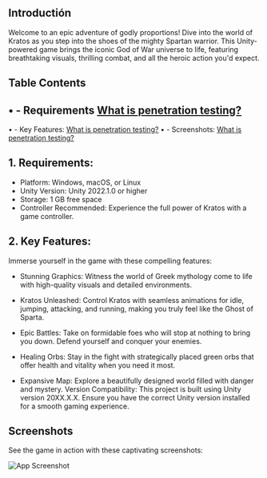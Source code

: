 ## Introductión

Welcome to an epic adventure of godly proportions! Dive into the world of Kratos as you step into the shoes of the mighty Spartan warrior. This Unity-powered game brings the iconic God of War universe to life, featuring breathtaking visuals, thrilling combat, and all the heroic action you'd expect.


## Table Contents

• - Requirements [What is penetration testing?](#Requirements)
  -
• -  Key Features: [What is penetration testing?](#Key-Features)
• -  Screenshots: [What is penetration testing?](#Screenshots)
  
   
##  1. Requirements:

- Platform: Windows, macOS, or Linux
-   Unity Version: Unity 2022.1.0 or higher
-   Storage: 1 GB free space
-   Controller Recommended: Experience the full power of Kratos with a game controller.


## 2. Key Features:

Immerse yourself in the game with these compelling features:

- Stunning Graphics: Witness the world of Greek mythology come to life with high-quality visuals and detailed environments.

- Kratos Unleashed: Control Kratos with seamless animations for idle, jumping, attacking, and running, making you truly feel like the Ghost of Sparta.

- Epic Battles: Take on formidable foes who will stop at nothing to bring you down. Defend yourself and conquer your enemies.

- Healing Orbs: Stay in the fight with strategically placed green orbs that offer health and vitality when you need it most.

- Expansive Map: Explore a beautifully designed world filled with danger and mystery.
Version Compatibility: This project is built using Unity version 20XX.X.X. Ensure you have the correct Unity version installed for a smooth gaming experience.


## Screenshots

See the game in action with these captivating screenshots:

![App Screenshot](https://via.placeholder.com/468x300?text=App+Screenshot+Here)


